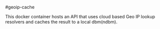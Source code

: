 #geoip-cache

This docker container hosts an API that uses cloud based Geo IP lookup resolvers and caches the result to a local dbm(ndbm).
